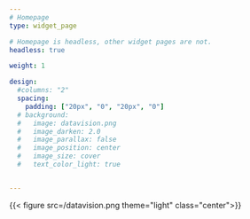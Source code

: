```yaml
---
# Homepage
type: widget_page

# Homepage is headless, other widget pages are not.
headless: true

weight: 1

design:
  #columns: "2"
  spacing:
    padding: ["20px", "0", "20px", "0"]
  # background:
  #   image: datavision.png
  #   image_darken: 2.0
  #   image_parallax: false
  #   image_position: center
  #   image_size: cover
  #   text_color_light: true


---
```


{{< figure src=/datavision.png theme="light" class="center">}}